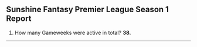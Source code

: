 ## Sunshine Fantasy Premier League Season 1 Report
1. How many Gameweeks were active in total?
   **38.**
---
   
